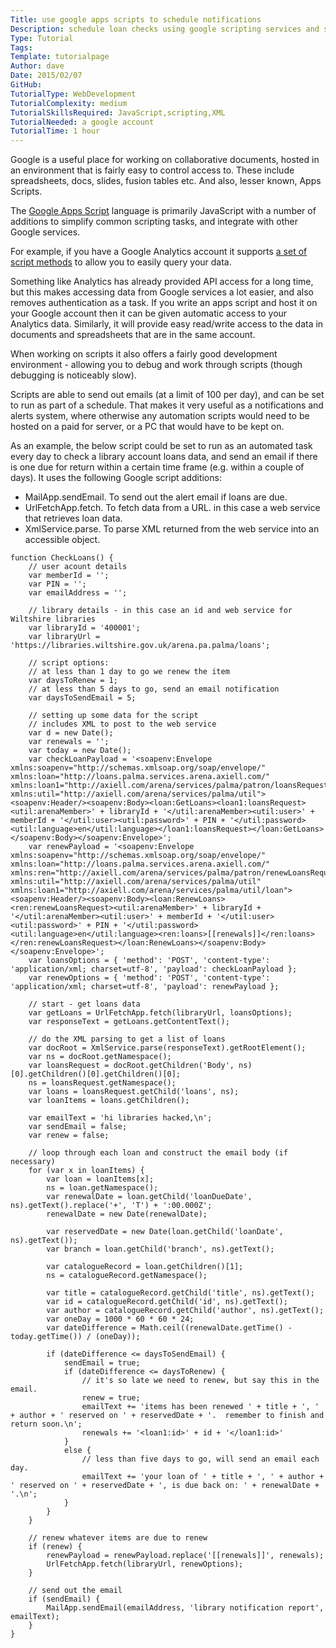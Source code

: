 ```yaml
---
Title: use google apps scripts to schedule notifications
Description: schedule loan checks using google scripting services and schedules
Type: Tutorial
Tags:
Template: tutorialpage
Author: dave
Date: 2015/02/07
GitHub:
TutorialType: WebDevelopment
TutorialComplexity: medium
TutorialSkillsRequired: JavaScript,scripting,XML
TutorialNeeded: a google account
TutorialTime: 1 hour
---
```


Google is a useful place for working on collaborative documents, hosted in an environment that is fairly easy to control access to.  These include spreadsheets, docs, slides, fusion tables etc.  And also, lesser known, Apps Scripts.

The [Google Apps Script](https://developers.google.com/apps-script/) language is primarily JavaScript with a number of additions to simplify common scripting tasks, and integrate with other Google services.

For example, if you have a Google Analytics account it supports [a set of script methods](https://developers.google.com/apps-script/advanced/analytics) to allow you to easily query your data.

Something like Analytics has already provided API access for a long time, but this makes accessing data from Google services a lot easier, and also removes authentication as a task.  If you write an apps script and host it on your Google account then it can be given automatic access to your Analytics data.  Similarly, it will provide easy read/write access to the data in documents and spreadsheets that are in the same account.

When working on scripts it also offers a fairly good development environment - allowing you to debug and work through scripts (though debugging is noticeably slow).

Scripts are able to send out emails (at a limit of 100 per day), and can be set to run as part of a schedule.  That makes it very useful as a notifications and alerts system, where otherwise any automation scripts would need to be hosted on a paid for server, or a PC that would have to be kept on.

As an example, the below script could be set to run as an automated task every day to check a library account loans data, and send an email if there is one due for return within a certain time frame (e.g. within a couple of days).  It uses the following Google script additions:

- MailApp.sendEmail.  To send out the alert email if loans are due.
- UrlFetchApp.fetch.  To fetch data from a URL.  in this case a web service that retrieves loan data.
- XmlService.parse.  To parse XML returned from the web service into an accessible object.

<pre class="prettyprint linenums"><code>function CheckLoans() {
    // user acount details
    var memberId = '';
    var PIN = '';
    var emailAddress = '';

    // library details - in this case an id and web service for Wiltshire libraries
    var libraryId = '400001';
    var libraryUrl = 'https://libraries.wiltshire.gov.uk/arena.pa.palma/loans';

    // script options:
    // at less than 1 day to go we renew the item
    var daysToRenew = 1;
    // at less than 5 days to go, send an email notification
    var daysToSendEmail = 5;

    // setting up some data for the script
    // includes XML to post to the web service
    var d = new Date();
    var renewals = '';
    var today = new Date();
    var checkLoanPayload = '&lt;soapenv:Envelope xmlns:soapenv="http://schemas.xmlsoap.org/soap/envelope/" xmlns:loan="http://loans.palma.services.arena.axiell.com/" xmlns:loan1="http://axiell.com/arena/services/palma/patron/loansRequest" xmlns:util="http://axiell.com/arena/services/palma/util"&gt;&lt;soapenv:Header/&gt;&lt;soapenv:Body&gt;&lt;loan:GetLoans&gt;&lt;loan1:loansRequest&gt;&lt;util:arenaMember&gt;' + libraryId + '&lt;/util:arenaMember&gt;&lt;util:user&gt;' + memberId + '&lt;/util:user&gt;&lt;util:password&gt;' + PIN + '&lt;/util:password&gt;&lt;util:language&gt;en&lt;/util:language&gt;&lt;/loan1:loansRequest&gt;&lt;/loan:GetLoans&gt;&lt;/soapenv:Body&gt;&lt;/soapenv:Envelope&gt;';
    var renewPayload = '&lt;soapenv:Envelope xmlns:soapenv="http://schemas.xmlsoap.org/soap/envelope/" xmlns:loan="http://loans.palma.services.arena.axiell.com/" xmlns:ren="http://axiell.com/arena/services/palma/patron/renewLoansRequest" xmlns:util="http://axiell.com/arena/services/palma/util" xmlns:loan1="http://axiell.com/arena/services/palma/util/loan"&gt;&lt;soapenv:Header/&gt;&lt;soapenv:Body&gt;&lt;loan:RenewLoans&gt;&lt;ren:renewLoansRequest&gt;&lt;util:arenaMember&gt;' + libraryId + '&lt;/util:arenaMember&gt;&lt;util:user&gt;' + memberId + '&lt;/util:user&gt;&lt;util:password&gt;' + PIN + '&lt;/util:password&gt;&lt;util:language&gt;en&lt;/util:language&gt;&lt;ren:loans&gt;[[renewals]]&lt;/ren:loans&gt;&lt;/ren:renewLoansRequest&gt;&lt;/loan:RenewLoans&gt;&lt;/soapenv:Body&gt;&lt;/soapenv:Envelope&gt;';
    var loansOptions = { 'method': 'POST', 'content-type': 'application/xml; charset=utf-8', 'payload': checkLoanPayload };
    var renewOptions = { 'method': 'POST', 'content-type': 'application/xml; charset=utf-8', 'payload': renewPayload };

    // start - get loans data
    var getLoans = UrlFetchApp.fetch(libraryUrl, loansOptions);
    var responseText = getLoans.getContentText();

    // do the XML parsing to get a list of loans
    var docRoot = XmlService.parse(responseText).getRootElement();
    var ns = docRoot.getNamespace();
    var loansRequest = docRoot.getChildren('Body', ns)[0].getChildren()[0].getChildren()[0];
    ns = loansRequest.getNamespace();
    var loans = loansRequest.getChild('loans', ns);
    var loanItems = loans.getChildren();

    var emailText = 'hi libraries hacked,\n';
    var sendEmail = false;
    var renew = false;

    // loop through each loan and construct the email body (if necessary)
    for (var x in loanItems) {
        var loan = loanItems[x];
        ns = loan.getNamespace();
        var renewalDate = loan.getChild('loanDueDate', ns).getText().replace('+', 'T') + ':00.000Z';
        renewalDate = new Date(renewalDate);

        var reservedDate = new Date(loan.getChild('loanDate', ns).getText());
        var branch = loan.getChild('branch', ns).getText();

        var catalogueRecord = loan.getChildren()[1];
        ns = catalogueRecord.getNamespace();

        var title = catalogueRecord.getChild('title', ns).getText();
        var id = catalogueRecord.getChild('id', ns).getText();
        var author = catalogueRecord.getChild('author', ns).getText();
        var oneDay = 1000 * 60 * 60 * 24;
        var dateDifference = Math.ceil((renewalDate.getTime() - today.getTime()) / (oneDay));

        if (dateDifference &lt;= daysToSendEmail) {
            sendEmail = true;
            if (dateDifference &lt;= daysToRenew) {
                // it's so late we need to renew, but say this in the email.
                renew = true;
                emailText += 'items has been renewed ' + title + ', ' + author + ' reserved on ' + reservedDate + '.  remember to finish and return soon.\n';
                renewals += '&lt;loan1:id&gt;' + id + '&lt;/loan1:id&gt;'
            }
            else {
                // less than five days to go, will send an email each day.
                emailText += 'your loan of ' + title + ', ' + author + ' reserved on ' + reservedDate + ', is due back on: ' + renewalDate + '.\n';
            }
        }
    }

    // renew whatever items are due to renew
    if (renew) {
        renewPayload = renewPayload.replace('[[renewals]]', renewals);
        UrlFetchApp.fetch(libraryUrl, renewOptions);
    }

    // send out the email
    if (sendEmail) {
        MailApp.sendEmail(emailAddress, 'library notification report', emailText);
    }
}</code></pre>